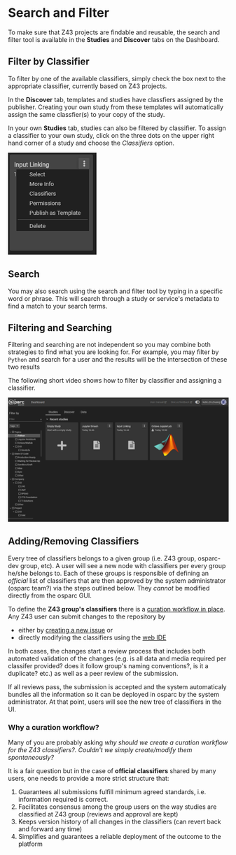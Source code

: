# Search and Filter

To make sure that Z43 projects are findable and reusable, the search and filter tool is available in the **Studies** and **Discover** tabs on the Dashboard.

## Filter by Classifier
To filter by one of the available classifiers, simply check the box next to the appropriate classifier, currently based on Z43 projects.

In the **Discover** tab, templates and studies have classfiers assigned by the publisher. Creating your own study from these templates will automatically assign the same classfier(s) to your copy of the study.

In your own **Studies** tab, studies can also be filtered by classifier. To assign a classifier to your own study, click on the three dots on the upper right hand corner of a study and choose the *Classifiers* option.

![opt](../_media/studyoptions.png)

## Search
You may also search using the search and filter tool by typing in a specific word or phrase. This will search through a study or service's metadata to find a match to your search terms.

## Filtering and Searching
Filtering and searching are not independent so you may combine both strategies to find what you are looking for. For example, you may filter by ```Python``` and search for a user and the results will be the intersection of these two results

The following short video shows how to filter by classifier and assigning a classifier.

![class](../_media/assignclass.gif)


## Adding/Removing Classifiers

Every tree of classifiers belongs to a given group (i.e. Z43 group, osparc-dev group, etc). A user will see a new node with classifiers per every group he/she belongs to. Each of these groups is responsible of defining an *official* list of classifiers that are then approved by the system administrator (osparc team?) via the steps outlined below. They *cannot* be modified directly from the osparc GUI.

To define the **Z43 group's classifiers** there is a [curation workflow in place](https://git.speag.com/curated-data/classifiers). Any Z43 user can submit changes to the repository by
- either by [creating a new issue](https://git.speag.com/curated-data/classifiers/-/issues/new) or
- directly modifying the classifiers using the [web IDE](https://git.speag.com/-/ide/project/curated-data/classifiers/edit/master/-/)

In both cases, the changes start a review process that includes both automated validation of the changes (e.g. is all data and media required per classifer provided? does it follow group's naming conventions?, is it a duplicate? etc.) as well as a peer review of the submission.

If all reviews pass, the submission is accepted and the system automaticaly bundles all the information so it can be deployed in osparc by the system administrator. At that point, users will see the new tree of classifiers in the UI.

### Why a curation workflow?

Many of you are probably asking *why should we create a curation workflow for the Z43 classifiers?. Couldn't we simply create/modify them spontaneously?*

It is a fair question but in the case of **official classifiers** shared by many users, one needs to provide a more strict structure that:
1. Guarantees all submissions fulfill minimum agreed standards, i.e. information required is correct.
2. Facilitates consensus among the group users on the way studies are classified at Z43 group (reviews and approval are kept)
3. Keeps version history of all changes in the classifiers (can revert back and forward any time)
4. Simplifies and guarantees a reliable deployment of the outcome to the platform

